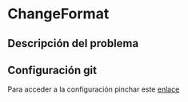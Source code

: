 # ChangeFormat

## Descripción del problema


## Configuración git
Para acceder a la configuración pinchar este [enlace](https://github.com/dmonjasm/IV/blob/Objetivo-0/docs/config.md)
